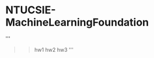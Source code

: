 
NTUCSIE-MachineLearningFoundation
=======================================
'''
>>hw1
>>hw2
>>hw3
'''
